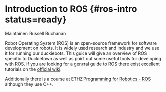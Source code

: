 # Introduction to ROS {#ros-intro status=ready}

Maintainer: Russell Buchanan

Robot Operating System (ROS) is an open-source framework for software development on robots. It is widely used research and industry and we use it for running our duckiebots. This guide will give an overview of ROS specific to Duckietown as well as point out some useful tools for developing with ROS. If you are looking for a general guide to ROS there exist excellent tutorials on the [official wiki](wiki.ros.org).

Additionally there is a course at ETHZ [Programming for Robotics - ROS](http://www.rsl.ethz.ch/education-students/lectures/ros.html) although they use C++.